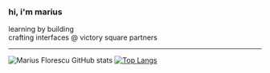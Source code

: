 ### hi, i'm marius

learning by building    
crafting interfaces @ victory square partners

--------

![Marius Florescu GitHub stats](https://github-readme-stats.vercel.app/api?username=mariusflorescu&count_private=true)
[![Top Langs](https://github-readme-stats.vercel.app/api/top-langs/?username=mariusflorescu&layout=compact)](https://github.com/mariusflorescu)
